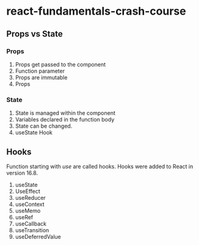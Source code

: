 # react-fundamentals-crash-course

## Props vs State
### Props
1. Props get passed to the component
2. Function parameter
3. Props are immutable
4. Props

### State
1. State is managed within the component
2. Variables declared in the function body
3. State can be changed.
4. useState Hook

## Hooks
Function starting with *use* are called hooks. Hooks were added to React in version 16.8.
1. useState
2. UseEffect
3. useReducer
4. useContext
5. useMemo
6. useRef
7. useCallback
8. useTransition
9. useDeferredValue
